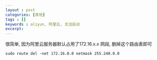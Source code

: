 ```yaml
---
layout : post
categories: [其他]
tags : []
keywords : aliyun, 阿里云, 无法启动
excerpt: 
---
```



很简单, 因为阿里云服务器默认占用了172.16.x.x 网段, 删掉这个路由表即可

	sudo route del -net 172.16.0.0 netmask 255.240.0.0

